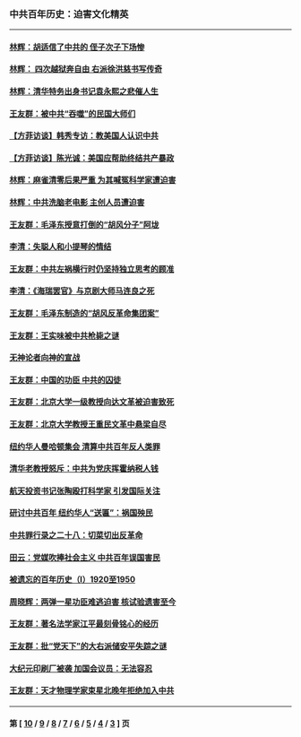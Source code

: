 ### 中共百年历史：迫害文化精英
---
#### [林辉：胡适信了中共的 侄子次子下场惨](../../pages/nf1176111/n14019760.md?07170430) 
#### [林辉： 四次越狱奔自由 右派徐洪慈书写传奇](../../pages/nf1176111/n14010438.md?07170430) 
#### [林辉：清华特务出身书记袁永熙之悲催人生](../../pages/nf1176111/n13997413.md?07170430) 
#### [王友群：被中共“吞噬”的民国大师们](../../pages/nf1176111/n13942620.md?07170430) 
#### [【方菲访谈】韩秀专访：教美国人认识中共](../../pages/nf1176111/n13821310.md?07170430) 
#### [【方菲访谈】陈光诚：美国应帮助终结共产暴政](../../pages/nf1176111/n13759521.md?07170430) 
#### [林辉：麻雀清零后果严重 为其喊冤科学家遭迫害](../../pages/nf1176111/n13746900.md?07170430) 
#### [林辉：中共洗脑老电影 主创人员遭迫害](../../pages/nf1176111/n13699437.md?07170430) 
#### [王友群：毛泽东授意打倒的“胡风分子”阿垅](../../pages/nf1176111/n13592541.md?07170430) 
#### [李清：失聪人和小提琴的情结](../../pages/nf1176111/n13459280.md?07170430) 
#### [王友群：中共左祸横行时仍坚持独立思考的顾准](../../pages/nf1176111/n13444722.md?07170430) 
#### [李清：《海瑞罢官》与京剧大师马连良之死](../../pages/nf1176111/n13412316.md?07170430) 
#### [王友群：毛泽东制造的“胡风反革命集团案”](../../pages/nf1176111/n13324909.md?07170430) 
#### [王友群：王实味被中共枪毙之谜](../../pages/nf1176111/n13307502.md?07170430) 
#### [无神论者向神的宣战](../../pages/nf1176111/n13281535.md?07170430) 
#### [王友群：中国的功臣 中共的囚徒](../../pages/nf1176111/n13291790.md?07170430) 
#### [王友群：北京大学一级教授向达文革被迫害致死](../../pages/nf1176111/n13150966.md?07170430) 
#### [王友群：北京大学教授王重民文革中悬梁自尽](../../pages/nf1176111/n13084645.md?07170430) 
#### [纽约华人曼哈顿集会 清算中共百年反人类罪](../../pages/nf1176111/n13084157.md?07170430) 
#### [清华老教授怒斥：中共为党庆挥霍纳税人钱](../../pages/nf1176111/n13071430.md?07170430) 
#### [航天投资书记张陶殴打科学家 引发国际关注](../../pages/nf1176111/n13069132.md?07170430) 
#### [研讨中共百年 纽约华人“送匾”：祸国殃民](../../pages/nf1176111/n13057367.md?07170430) 
#### [中共罪行录之二十八：切菜切出反革命](../../pages/nf1176111/n13030600.md?07170430) 
#### [田云：党媒吹捧社会主义 中共百年误国害民](../../pages/nf1176111/n13006682.md?07170430) 
#### [被遗忘的百年历史（I）1920至1950](../../pages/nf1176111/n12986411.md?07170430) 
#### [周晓辉：两弹一星功臣难逃迫害 核试验遗害至今](../../pages/nf1176111/n12974997.md?07170430) 
#### [王友群：著名法学家江平最刻骨铭心的经历](../../pages/nf1176111/n12970787.md?07170430) 
#### [王友群：批“党天下”的大右派储安平失踪之谜](../../pages/nf1176111/n12954229.md?07170430) 
#### [大纪元印刷厂被袭 加国会议员：无法容忍](../../pages/nf1176111/n12883028.md?07170430) 
#### [王友群：天才物理学家束星北晚年拒绝加入中共](../../pages/nf1176111/n12792913.md?07170430) 

---
#### 第 [ [10](./10.md?07170430) / [9](./9.md?07170430) / [8](./8.md?07170430) / [7](./7.md?07170430) / [6](./6.md?07170430) / [5](./5.md?07170430) / [4](./4.md?07170430) / [3](./3.md?07170430) ] 页
